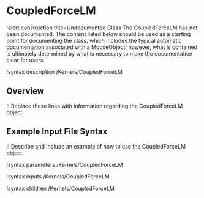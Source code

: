 # CoupledForceLM

!alert construction title=Undocumented Class
The CoupledForceLM has not been documented. The content listed below should be used as a starting point for
documenting the class, which includes the typical automatic documentation associated with a
MooseObject; however, what is contained is ultimately determined by what is necessary to make the
documentation clear for users.

!syntax description /Kernels/CoupledForceLM

## Overview

!! Replace these lines with information regarding the CoupledForceLM object.

## Example Input File Syntax

!! Describe and include an example of how to use the CoupledForceLM object.

!syntax parameters /Kernels/CoupledForceLM

!syntax inputs /Kernels/CoupledForceLM

!syntax children /Kernels/CoupledForceLM
